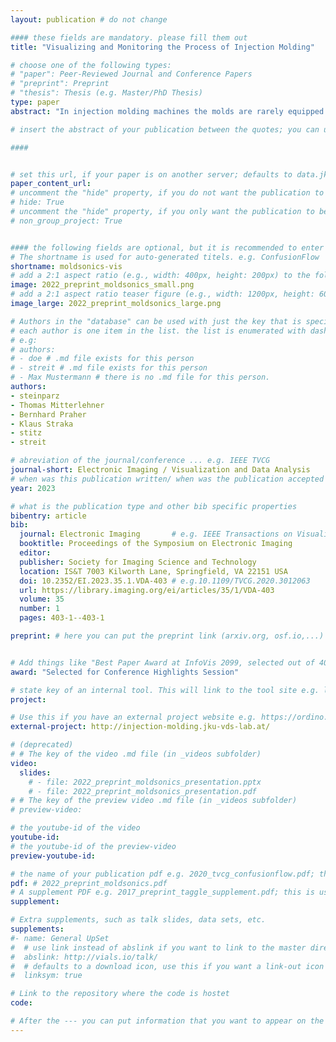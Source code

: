 ```yaml
---
layout: publication # do not change

#### these fields are mandatory. please fill them out
title: "Visualizing and Monitoring the Process of Injection Molding"

# choose one of the following types:
# "paper": Peer-Reviewed Journal and Conference Papers
# "preprint": Preprint
# "thesis": Thesis (e.g. Master/PhD Thesis)
type: paper
abstract: "In injection molding machines the molds are rarely equipped with sensor systems. The availability of non-invasive ultrasound-based in-mold sensors provides better means for guiding operators of injection molding machines throughout the production process. However, existing visualizations are mostly limited to plots of temperature and pressure over time. In this work, we present the result of a design study created in collaboration with domain experts. The resulting prototypical application uses real-world data taken from live ultrasound sensor measurements for injection molding cavities captured over multiple cycles during the injection process. Our contribution includes a definition of tasks for setting up and monitoring the machines during the process, and the corresponding web-based visual analysis tool addressing these tasks. The interface consists of a multi-view display with various levels of data aggregation that is updated live for newly streamed data of ongoing injection cycles."

# insert the abstract of your publication between the quotes; you can use html e.g. to make links (<a></a>) or generate bold (<b></b>) etc. text 

####


# set this url, if your paper is on another server; defaults to data.jku-vds-lab.at
paper_content_url:
# uncomment the "hide" property, if you do not want the publication to be displayed on the website (usually you don't need this)
# hide: True
# uncomment the "hide" property, if you only want the publication to be displayed on your personal page (i.e. publications where you contributed, but does not have anything to do with the Vis Group e.g. Master Thesis,...)
# non_group_project: True


#### the following fields are optional, but it is recommended to enter as much information as possible
# The shortname is used for auto-generated titels. e.g. ConfusionFlow
shortname: moldsonics-vis
# add a 2:1 aspect ratio (e.g., width: 400px, height: 200px) to the folder /assets/images/papers/ e.g. 2020_tvcg_confusionflow.png
image: 2022_preprint_moldsonics_small.png
# add a 2:1 aspect ratio teaser figure (e.g., width: 1200px, height: 600px) to the folder /assets/images/papers/ e.g. 2020_tvcg_confusionflow_teaser.png
image_large: 2022_preprint_moldsonics_large.png

# Authors in the "database" can be used with just the key that is specified in the corresponding .md file (usually it is the lastname in lower case e.g. doe). Authors that do not have an individual page here should be stated with their full name (e.g. John Doe)
# each author is one item in the list. the list is enumerated with dashes ("-")
# e.g:
# authors:
# - doe # .md file exists for this person
# - streit # .md file exists for this person
# - Max Mustermann # there is no .md file for this person.
authors:
- steinparz
- Thomas Mitterlehner
- Bernhard Praher
- Klaus Straka
- stitz
- streit

# abreviation of the journal/conference ... e.g. IEEE TVCG
journal-short: Electronic Imaging / Visualization and Data Analysis
# when was this publication written/ when was the publication accepted (e.g. 2020)
year: 2023

# what is the publication type and other bib specific properties
bibentry: article
bib:
  journal: Electronic Imaging		# e.g. IEEE Transactions on Visualization and Computer Graphics (to appear)
  booktitle: Proceedings of the Symposium on Electronic Imaging
  editor: 
  publisher: Society for Imaging Science and Technology
  location: IS&T 7003 Kilworth Lane, Springfield, VA 22151 USA
  doi: 10.2352/EI.2023.35.1.VDA-403 # e.g.10.1109/TVCG.2020.3012063
  url: https://library.imaging.org/ei/articles/35/1/VDA-403
  volume: 35
  number: 1
  pages: 403-1--403-1

preprint: # here you can put the preprint link (arxiv.org, osf.io,...) e.g. https://arxiv.org/abs/1910.00969


# Add things like "Best Paper Award at InfoVis 2099, selected out of 4000 submissions"
award: "Selected for Conference Highlights Session"

# state key of an internal tool. This will link to the tool site e.g. lineup (usually not needed)
project: 

# Use this if you have an external project website e.g. https://ordino.caleydoapp.org/
external-project: http://injection-molding.jku-vds-lab.at/

# (deprecated)
# # The key of the video .md file (in _videos subfolder)
video: 
  slides:
    # - file: 2022_preprint_moldsonics_presentation.pptx
    # - file: 2022_preprint_moldsonics_presentation.pdf
# # The key of the preview video .md file (in _videos subfolder)
# preview-video:

# the youtube-id of the video
youtube-id: 
# the youtube-id of the preview-video
preview-youtube-id: 

# the name of your publication pdf e.g. 2020_tvcg_confusionflow.pdf; this is usually uploaded to the caleydo aws server
pdf: # 2022_preprint_moldsonics.pdf
# A supplement PDF e.g. 2017_preprint_taggle_supplement.pdf; this is usually uploaded to the caleydo aws server
supplement: 

# Extra supplements, such as talk slides, data sets, etc.
supplements:
#- name: General UpSet
#  # use link instead of abslink if you want to link to the master directory
#  abslink: http://vials.io/talk/
#  # defaults to a download icon, use this if you want a link-out icon
#  linksym: true

# Link to the repository where the code is hostet
code:

# After the --- you can put information that you want to appear on the website using markdown formatting or HTML. A good example are acknowledgements, extra references, an erratum, etc.
---
```




